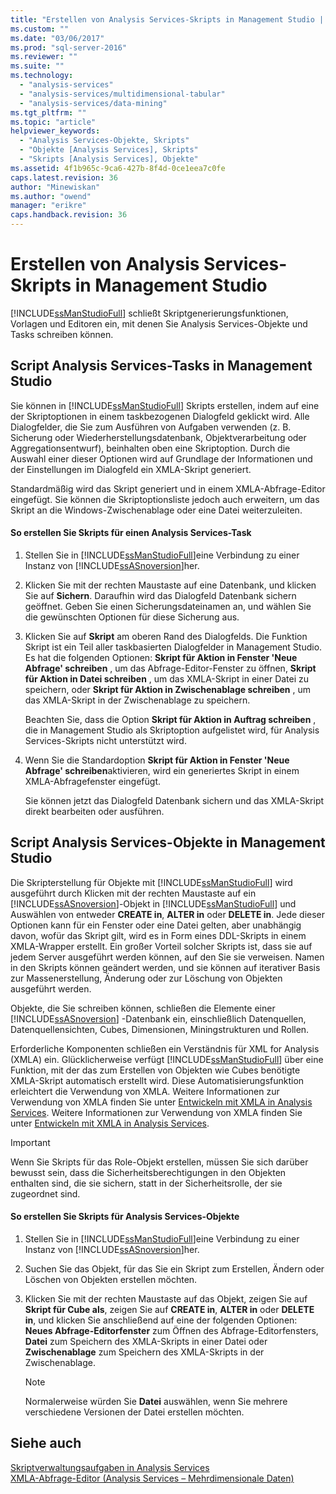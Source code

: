 ```yaml
---
title: "Erstellen von Analysis Services-Skripts in Management Studio | Microsoft Docs"
ms.custom: ""
ms.date: "03/06/2017"
ms.prod: "sql-server-2016"
ms.reviewer: ""
ms.suite: ""
ms.technology: 
  - "analysis-services"
  - "analysis-services/multidimensional-tabular"
  - "analysis-services/data-mining"
ms.tgt_pltfrm: ""
ms.topic: "article"
helpviewer_keywords: 
  - "Analysis Services-Objekte, Skripts"
  - "Objekte [Analysis Services], Skripts"
  - "Skripts [Analysis Services], Objekte"
ms.assetid: 4f1b965c-9ca6-427b-8f4d-0ce1eea7c0fe
caps.latest.revision: 36
author: "Minewiskan"
ms.author: "owend"
manager: "erikre"
caps.handback.revision: 36
---
```

# Erstellen von Analysis Services-Skripts in Management Studio
  [!INCLUDE[ssManStudioFull](../../includes/ssmanstudiofull-md.md)] schließt Skriptgenerierungsfunktionen, Vorlagen und Editoren ein, mit denen Sie Analysis Services-Objekte und Tasks schreiben können.  
  
## Script Analysis Services-Tasks in Management Studio  
 Sie können in [!INCLUDE[ssManStudioFull](../../includes/ssmanstudiofull-md.md)] Skripts erstellen, indem auf eine der Skriptoptionen in einem taskbezogenen Dialogfeld geklickt wird. Alle Dialogfelder, die Sie zum Ausführen von Aufgaben verwenden (z. B. Sicherung oder Wiederherstellungsdatenbank, Objektverarbeitung oder Aggregationsentwurf), beinhalten oben eine Skriptoption. Durch die Auswahl einer dieser Optionen wird auf Grundlage der Informationen und der Einstellungen im Dialogfeld ein XMLA-Skript generiert.  
  
 Standardmäßig wird das Skript generiert und in einem XMLA-Abfrage-Editor eingefügt. Sie können die Skriptoptionsliste jedoch auch erweitern, um das Skript an die Windows-Zwischenablage oder eine Datei weiterzuleiten.  
  
#### So erstellen Sie Skripts für einen Analysis Services-Task  
  
1.  Stellen Sie in [!INCLUDE[ssManStudioFull](../../includes/ssmanstudiofull-md.md)]eine Verbindung zu einer Instanz von [!INCLUDE[ssASnoversion](../../includes/ssasnoversion-md.md)]her.  
  
2.  Klicken Sie mit der rechten Maustaste auf eine Datenbank, und klicken Sie auf **Sichern**. Daraufhin wird das Dialogfeld Datenbank sichern geöffnet. Geben Sie einen Sicherungsdateinamen an, und wählen Sie die gewünschten Optionen für diese Sicherung aus.  
  
3.  Klicken Sie auf **Skript** am oberen Rand des Dialogfelds. Die Funktion Skript ist ein Teil aller taskbasierten Dialogfelder in Management Studio. Es hat die folgenden Optionen: **Skript für Aktion in Fenster 'Neue Abfrage' schreiben** , um das Abfrage-Editor-Fenster zu öffnen, **Skript für Aktion in Datei schreiben** , um das XMLA-Skript in einer Datei zu speichern, oder **Skript für Aktion in Zwischenablage schreiben** , um das XMLA-Skript in der Zwischenablage zu speichern.  
  
     Beachten Sie, dass die Option **Skript für Aktion in Auftrag schreiben** , die in Management Studio als Skriptoption aufgelistet wird, für Analysis Services-Skripts nicht unterstützt wird.  
  
4.  Wenn Sie die Standardoption **Skript für Aktion in Fenster 'Neue Abfrage' schreiben**aktivieren, wird ein generiertes Skript in einem XMLA-Abfragefenster eingefügt.  
  
     Sie können jetzt das Dialogfeld Datenbank sichern und das XMLA-Skript direkt bearbeiten oder ausführen.  
  
## Script Analysis Services-Objekte in Management Studio  
 Die Skripterstellung für Objekte mit [!INCLUDE[ssManStudioFull](../../includes/ssmanstudiofull-md.md)] wird ausgeführt durch Klicken mit der rechten Maustaste auf ein [!INCLUDE[ssASnoversion](../../includes/ssasnoversion-md.md)]-Objekt in [!INCLUDE[ssManStudioFull](../../includes/ssmanstudiofull-md.md)] und Auswählen von entweder **CREATE in**, **ALTER in** oder **DELETE in**. Jede dieser Optionen kann für ein Fenster oder eine Datei gelten, aber unabhängig davon, wofür das Skript gilt, wird es in Form eines DDL-Skripts in einem XMLA-Wrapper erstellt. Ein großer Vorteil solcher Skripts ist, dass sie auf jedem Server ausgeführt werden können, auf den Sie sie verweisen. Namen in den Skripts können geändert werden, und sie können auf iterativer Basis zur Massenerstellung, Änderung oder zur Löschung von Objekten ausgeführt werden.  
  
 Objekte, die Sie schreiben können, schließen die Elemente einer [!INCLUDE[ssASnoversion](../../includes/ssasnoversion-md.md)] -Datenbank ein, einschließlich Datenquellen, Datenquellensichten, Cubes, Dimensionen, Miningstrukturen und Rollen.  
  
 Erforderliche Komponenten schließen ein Verständnis für XML for Analysis (XMLA) ein. Glücklicherweise verfügt [!INCLUDE[ssManStudioFull](../../includes/ssmanstudiofull-md.md)] über eine Funktion, mit der das zum Erstellen von Objekten wie Cubes benötigte XMLA-Skript automatisch erstellt wird. Diese Automatisierungsfunktion erleichtert die Verwendung von XMLA. Weitere Informationen zur Verwendung von XMLA finden Sie unter [Entwickeln mit XMLA in Analysis Services](../../analysis-services/multidimensional-models-scripting-language-assl-xmla/developing-with-xmla-in-analysis-services.md). Weitere Informationen zur Verwendung von XMLA finden Sie unter [Entwickeln mit XMLA in Analysis Services](../../analysis-services/multidimensional-models-scripting-language-assl-xmla/developing-with-xmla-in-analysis-services.md).  
  
> [!IMPORTANT]  
>  Wenn Sie Skripts für das Role-Objekt erstellen, müssen Sie sich darüber bewusst sein, dass die Sicherheitsberechtigungen in den Objekten enthalten sind, die sie sichern, statt in der Sicherheitsrolle, der sie zugeordnet sind.  
  
#### So erstellen Sie Skripts für Analysis Services-Objekte  
  
1.  Stellen Sie in [!INCLUDE[ssManStudioFull](../../includes/ssmanstudiofull-md.md)]eine Verbindung zu einer Instanz von [!INCLUDE[ssASnoversion](../../includes/ssasnoversion-md.md)]her.  
  
2.  Suchen Sie das Objekt, für das Sie ein Skript zum Erstellen, Ändern oder Löschen von Objekten erstellen möchten.  
  
3.  Klicken Sie mit der rechten Maustaste auf das Objekt, zeigen Sie auf **Skript für Cube als**, zeigen Sie auf **CREATE in**, **ALTER in** oder **DELETE in**, und klicken Sie anschließend auf eine der folgenden Optionen: **Neues Abfrage-Editorfenster** zum Öffnen des Abfrage-Editorfensters, **Datei** zum Speichern des XMLA-Skripts in einer Datei oder **Zwischenablage** zum Speichern des XMLA-Skripts in der Zwischenablage.  
  
    > [!NOTE]  
    >  Normalerweise würden Sie **Datei** auswählen, wenn Sie mehrere verschiedene Versionen der Datei erstellen möchten.  
  
## Siehe auch  
 [Skriptverwaltungsaufgaben in Analysis Services](../../analysis-services/instances/script-administrative-tasks-in-analysis-services.md)   
 [XMLA-Abfrage-Editor &#40;Analysis Services – Mehrdimensionale Daten&#41;](../Topic/XMLA%20Query%20Editor%20\(Analysis%20Services%20-%20Multidimensional%20Data\).md)  
  
  